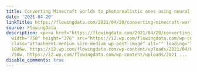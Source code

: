```yaml
---
title: Converting Minecraft worlds to photorealistic ones using neural networks
date: '2021-04-20'
linkTitle: https://flowingdata.com/2021/04/20/converting-minecraft-worlds-to-photorealistic-ones-using-neural-networks/
source: FlowingData
description: <p><a href="https://flowingdata.com/2021/04/20/converting-minecraft-worlds-to-photorealistic-ones-using-neural-networks/"><img
  width="750" height="376" src="https://i2.wp.com/flowingdata.com/wp-content/uploads/2021/04/GANcraft.png?fit=750%2C376&amp;ssl=1"
  class="attachment-medium size-medium wp-post-image" alt="" loading="lazy" srcset="https://i2.wp.com/flowingdata.com/wp-content/uploads/2021/04/GANcraft.png?w=1886&amp;ssl=1
  1886w, https://i2.wp.com/flowingdata.com/wp-content/uploads/2021/04/GANcraft.png?resize=750%2C376&amp;ssl=1
  750w, https://i2.wp.com/flowingdata.com/wp-content/uploads/2021 ...
disable_comments: true
---
```

<p><a href="https://flowingdata.com/2021/04/20/converting-minecraft-worlds-to-photorealistic-ones-using-neural-networks/"><img width="750" height="376" src="https://i2.wp.com/flowingdata.com/wp-content/uploads/2021/04/GANcraft.png?fit=750%2C376&amp;ssl=1" class="attachment-medium size-medium wp-post-image" alt="" loading="lazy" srcset="https://i2.wp.com/flowingdata.com/wp-content/uploads/2021/04/GANcraft.png?w=1886&amp;ssl=1 1886w, https://i2.wp.com/flowingdata.com/wp-content/uploads/2021/04/GANcraft.png?resize=750%2C376&amp;ssl=1 750w, https://i2.wp.com/flowingdata.com/wp-content/uploads/2021 ...